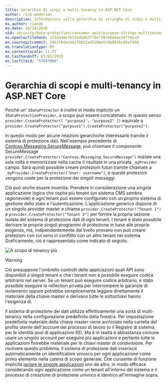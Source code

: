 ```yaml
---
title: Gerarchia di scopi e multi-tenancy in ASP.NET Core
author: rick-anderson
description: Informazioni sulla gerarchia di stringhe di scopi e multi-tenancy in relazione a ASP.NET Core Data Protection API.
ms.author: riande
ms.date: 10/14/2016
uid: security/data-protection/consumer-apis/purpose-strings-multitenancy
ms.openlocfilehash: 1133d40e7b325d58b3f70e7387494dae36ff8ac9
ms.sourcegitcommit: 24b1f6decbb17bb22a45166e5fdb0845c65af498
ms.translationtype: MT
ms.contentlocale: it-IT
ms.lasthandoff: 03/01/2019
ms.locfileid: "57047008"
---
```

# <a name="purpose-hierarchy-and-multi-tenancy-in-aspnet-core"></a>Gerarchia di scopi e multi-tenancy in ASP.NET Core

Poiché un' `IDataProtector` è inoltre in modo implicito un `IDataProtectionProvider`, a scopo può essere concatenato. In questo senso `provider.CreateProtector([ "purpose1", "purpose2" ])` equivale a `provider.CreateProtector("purpose1").CreateProtector("purpose2")`.

In questo modo per alcune relazioni gerarchiche interessanti tramite il sistema di protezione dati. Nell'esempio precedente di [Contoso.Messaging.SecureMessage](xref:security/data-protection/consumer-apis/purpose-strings#data-protection-contoso-purpose), può chiamare il componente SecureMessage `provider.CreateProtector("Contoso.Messaging.SecureMessage")` iniziale una sola volta e memorizzare nella cache il risultato in una privata `_myProvider` campo. Sarà quindi possibile creare protezioni futuri tramite chiamate a `_myProvider.CreateProtector("User: username")`, e queste protezioni vengono usate per la protezione dei singoli messaggi.

Ciò può anche essere invertita. Prendere in considerazione una singola applicazione logica che ospita più tenant (un sistema CMS sembra ragionevole) e ogni tenant può essere configurato con un proprio sistema di gestione dello stato e l'autenticazione. L'applicazione generico dispone di un singolo provider master e chiama `provider.CreateProtector("Tenant 1")` e `provider.CreateProtector("Tenant 2")` per fornire la propria sezione isolata del sistema di protezione dati di ogni tenant. I tenant è stato possibile derivare le proprie singoli programmi di protezione in base alle proprie esigenze, ma, indipendentemente dal livello provano non può creare protezioni con cui sono in conflitto con un altro tenant nel sistema. Graficamente, ciò è rappresentato come indicato di seguito.

![A scopo di tenancy più](purpose-strings-multitenancy/_static/purposes-multi-tenancy.png)

>[!WARNING]
> Ciò presuppone l'ombrello controlli delle applicazioni quali API sono disponibili a singoli tenant e che i tenant non è possibile eseguire codice arbitrario nel server. Se un tenant può eseguire codice arbitrario, è stato possibile eseguire la reflection privata per interrompere le garanzie di isolamento oppure potrebbe semplicemente leggere direttamente il materiale della chiave master e derivano tutte le sottochiavi hanno l'esigenza di.

Il sistema di protezione dei dati utilizza effettivamente una sorta di multi-tenancy nella configurazione predefinita della finestra. Per impostazione predefinita materiale della chiave master viene archiviato nella cartella del profilo utente dell'account del processo di lavoro (o il Registro di sistema, per le identità pool di applicazioni IIS). Ma è in realtà è abbastanza comune usare un singolo account per eseguire più applicazioni e pertanto tutte le applicazioni finirebbe materiale per le chiavi master di condivisione. Per risolvere questo problema, il sistema di protezione dati inserisce automaticamente un identificatore univoco per ogni applicazione come primo elemento nella catena di scopo generale. Che consente di funzione implicita [isolare le singole applicazioni](xref:security/data-protection/configuration/overview#per-application-isolation) uno da altro, in modo efficace considerando ogni applicazione come un tenant all'interno del sistema e il processo di creazione di protezione univoco è identico all'immagine sopra.
